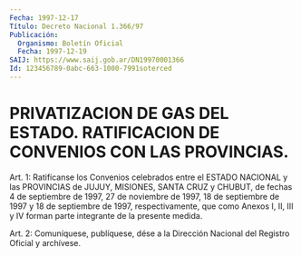 ```yaml
---
Fecha: 1997-12-17
Título: Decreto Nacional 1.366/97
Publicación:
  Organismo: Boletín Oficial
  Fecha: 1997-12-19
SAIJ: https://www.saij.gob.ar/DN19970001366
Id: 123456789-0abc-663-1000-7991soterced
---
```

# PRIVATIZACION DE GAS DEL ESTADO. RATIFICACION DE CONVENIOS CON LAS PROVINCIAS.

<a id="1"></a>
Art. 1: Ratifícanse los Convenios  celebrados  entre el ESTADO NACIONAL y las PROVINCIAS de JUJUY, MISIONES, SANTA CRUZ  y CHUBUT, de fechas 4 de septiembre de 1997, 27 de noviembre de 1997,  18  de septiembre de 1997 y 18 de septiembre de 1997, respectivamente, que como  Anexos I, II, III y IV forman parte integrante de la presente medida.

<a id="2"></a>
Art.  2: Comuníquese, publíquese, dése a la Dirección Nacional del Registro  Oficial  y  archívese.